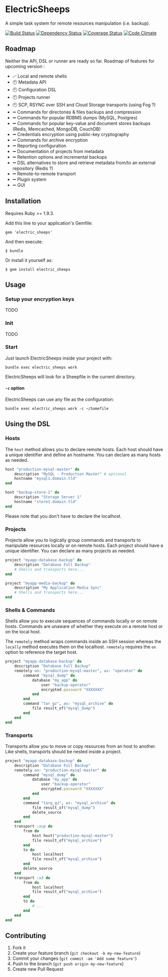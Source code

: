# ElectricSheeps

A simple task system for remote resources manipulation (i.e. backup).

[![Build Status](https://travis-ci.org/servebox/electric_sheeps.png)](https://travis-ci.org/servebox/electric_sheeps)
[![Dependency Status](https://gemnasium.com/servebox/electric_sheeps.png)](https://gemnasium.com/servebox/electric_sheeps)
[![Coverage Status](https://coveralls.io/repos/servebox/electric_sheeps/badge.png)](https://coveralls.io/r/servebox/electric_sheeps)
[![Code Climate](https://codeclimate.com/github/servebox/electric_sheeps.png)](https://codeclimate.com/github/servebox/electric_sheeps)

## Roadmap

Neither the API, DSL or runner are ready so far. Roadmap of features for upcoming version :

* :white_check_mark: Local and remote shells
* :clock11: Metadata API
* :clock11: Configuration DSL
* :clock11: Projects runner
* :clock11: SCP, RSYNC over SSH and Cloud Storage transports (using Fog ?)
* :heavy_minus_sign: Commands for directories & files backups and compression
* :heavy_minus_sign: Commands for popular RDBMS dumps (MySQL, Postgres)
* :heavy_minus_sign: Commands for popular key-value and document stores backups (Redis, Memcached, MongoDB, CouchDB)
* :heavy_minus_sign: Credentials encryption using public-key cryptography
* :heavy_minus_sign: Commands for archive encryption
* :heavy_minus_sign: Reporting configuration
* :heavy_minus_sign: Documentation of projects from metadata
* :heavy_minus_sign: Retention options and incremental backups
* :heavy_minus_sign: DSL alternatives to store and retrieve metadata from/to an external repository (Redis ?)
* :heavy_minus_sign: Remote-to-remote transport
* :heavy_minus_sign: Plugin system
* :heavy_minus_sign: GUI


## Installation

Requires Ruby >= 1.9.3.

Add this line to your application's Gemfile:

    gem 'electric_sheeps'

And then execute:

    $ bundle

Or install it yourself as:

    $ gem install electric_sheeps

## Usage

### Setup your encryption keys

TODO

### Init

TODO

### Start

Just launch ElectricSheeps inside your project with:

```
bundle exec electric_sheeps work
```

ElectricSheeps will look for a Sheepfile in the current directory.

#### `-c` option

ElectricSheeps can use any file as the configuration:

```
bundle exec electric_sheeps work -c ~/Somefile 
```

## Using the DSL

### Hosts

The `host` method allows you to declare remote hosts. Each host should have a unique
identifier and define an hostname. You can declare as many hosts as needed.

```ruby
host "production-mysql-master" do
    description "MySQL - Production Master" # optional
    hostname "mysql1.domain.tld"
end

host "backup-store-1" do
    description "Storage Server 1"
    hostname "store1.domain.tld"
end
```

Please note that you don't have to declare the localhost.

### Projects

Projects allow you to logically group commands and transports to manipulate resources locally or
on remote hosts. Each project should have a unique
identifier. You can declare as many projects as needed.

```ruby
project "myapp-database-backup" do
    description "Database Full Backup"
    # Shells and transports here...
end

project "myapp-media-backup" do
    description "My Application Media Sync"
    # Shells and transports here...
end
```

### Shells & Commands

Shells allow you to execute sequences of commands locally or on remote hosts. Commands
are unaware of whether they execute on a remote host or on the local host.

The `remotely` method wraps commands inside an SSH session whereas the `locally` method
executes them on the localhost. `remotely` requires the `on` option to reference the
target host.

```ruby
project "myapp-database-backup" do
    description "Database Full Backup"
    remotely on: "production-mysql-master", as: "operator" do
        command "mysql_dump" do
            database "my_app" do
                user "backup-operator"
                encrypted.password "XXXXXXX"
            end
        end
        command "tar_gz", as: "mysql_archive" do
            file result_of("mysql_dump")
        end
    end
end
```

### Transports

Transports allow you to move or copy resources from an host to another. Like shells, transports should be nested inside a project.

```ruby
project "myapp-database-backup" do
    description "Database Full Backup"
    remotely on: "production-mysql-master" do
        command "mysql_dump" do
            database "my_app" do
                user "backup-operator"
                encrypted.password "XXXXXXX"
            end
        end
        command "targ_gz", as: "mysql_archive" do
            file result_of("mysql_dump")
            delete_source
        end
    end
    transport :scp do
        from do
            host host("production-mysql-master")
            file result_of("mysql_archive")
        end
        to do
            host localhost
            file result_of("mysql_archive")
        end
        delete_source
    end
    transport :s3 do
        from do
            host localhost
            file result_of("mysql_archive")
        end
        to do
            # ...
        end
    end
end
```

## Contributing

1. Fork it
2. Create your feature branch (`git checkout -b my-new-feature`)
3. Commit your changes (`git commit -am 'Add some feature'`)
4. Push to the branch (`git push origin my-new-feature`)
5. Create new Pull Request
